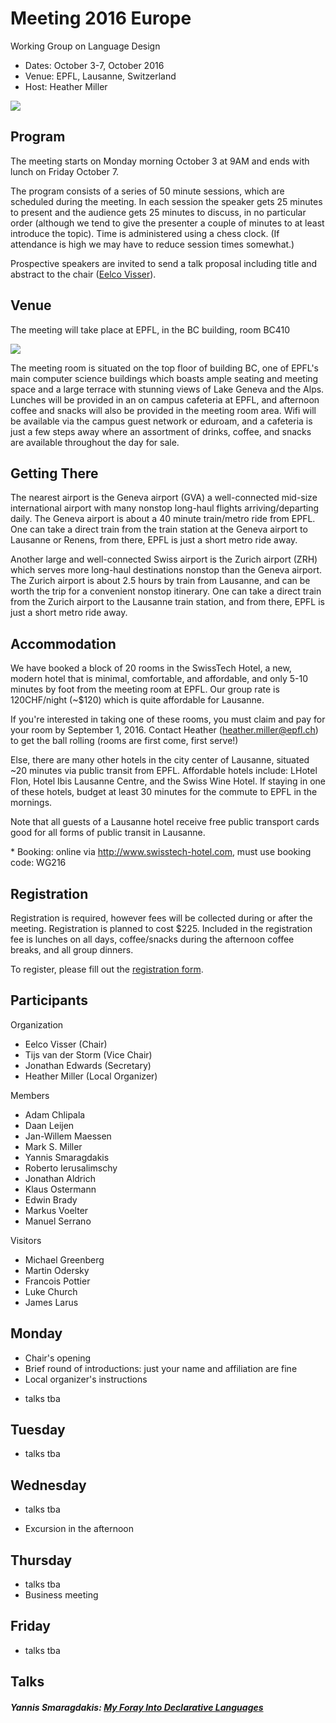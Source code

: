 <div class="twikiTopic">
<h1 class="twikiTopicTitle">Meeting 2016 Europe</h1>
<div class="twikiWebTitle">Working Group on Language Design</div>
<ul>
<li> Dates: October 3-7, October 2016 
</li>
<li> Venue: EPFL, Lausanne, Switzerland
</li>
<li> Host: Heather Miller
</li>
</ul>
<p />
<p />
<img src="https://ci3.googleusercontent.com/proxy/-xAUvTDPsdKkzSwimW9zxBONxFEOmEy8qQvU3S8Q-JsTOuJqj_HqvWm7Apzc0PM4OeGVLQgWhrJzsQamkFvI8Sbltg8MzWA-lfYjQfFclDwarF7Iu9DiDrQ8hrii0aakOZC_gErvYt8=s0-d-e1-ft#https://www.mcgill.ca/students/international/files/students.international/lusa.jpg" />
<p />
<h2><a name="Program"> </a> Program </h2>
<p />
The meeting starts on Monday morning October 3 at 9AM and ends with lunch on Friday October 7. 
<p />
The program consists of a series of 50 minute sessions, which are scheduled during the meeting. In each session the speaker gets 25 minutes to present and the audience gets 25 minutes to discuss, in no particular order (although we tend to give the presenter a couple of minutes to at least introduce the topic). Time is administered using a chess clock. (If attendance is high we may have to reduce session times somewhat.)
<p />
Prospective speakers are invited to send a talk proposal including title and abstract to the chair (<a href="mailto:e.visser@tudelft.nl">Eelco Visser</a>).
<p />
<h2><a name="Venue"> </a> Venue </h2>
<p />
The meeting will take place at EPFL, in the BC building, room BC410
<p />
<p />
<img src="https://ci4.googleusercontent.com/proxy/8eby1fOLCamVG8yMpawcIl2zsGMTtC_RzmrlvQJOwDT9MOom9qengcaGmWyT-NSlIejpvcXuvGAPNW8qy1om4g=s0-d-e1-ft#http://lsir.epfl.ch/contact/address/BC.jpg" />
<p />
The meeting room is situated on the top floor of building BC, one of EPFL's
main computer science buildings which boasts ample seating and meeting
space and a large terrace with stunning views of Lake Geneva and the Alps.
Lunches will be provided in an on campus cafeteria at EPFL, and afternoon
coffee and snacks will also be provided in the meeting room area. Wifi will
be available via the campus guest network or eduroam, and a cafeteria is
just a few steps away where an assortment of drinks, coffee, and snacks are
available throughout the day for sale.
<p />
<h2><a name="Getting_There"> </a> Getting There </h2>
<p />
<p />
The nearest airport is the Geneva airport (GVA) a well-connected mid-size international airport with many nonstop long-haul flights arriving/departing daily. The Geneva airport is about a 40 minute train/metro ride from EPFL. One can take a direct train from the train station at the Geneva airport to Lausanne or Renens, from there, EPFL is just a short metro ride away.
<p />
Another large and well-connected Swiss airport is the Zurich airport (ZRH) which serves more long-haul destinations nonstop than the Geneva airport. The Zurich airport is about 2.5 hours by train from Lausanne, and can be worth the trip for a convenient nonstop itinerary. One can take a direct train from the Zurich airport to the Lausanne train station, and from there, EPFL is just a short metro ride away.
<p />
<h2><a name="Accommodation"> </a> Accommodation </h2>
<p />
We have booked a block of 20 rooms in the SwissTech Hotel, a new, modern
hotel that is minimal, comfortable, and affordable, and only 5-10 minutes
by foot from the meeting room at EPFL. Our group rate is 120CHF/night
(~$120) which is quite affordable for Lausanne.
<p />
If you're interested in taking one of these rooms, you must claim and pay
for your room by September 1, 2016. Contact Heather (<a href="mailto:heather.miller@epfl.ch">heather.miller@epfl.ch</a>)
to get the ball rolling (rooms are first come, first serve!)
<p />
Else, there are many other hotels in the city center of Lausanne, situated
~20 minutes via public transit from EPFL. Affordable hotels include: LHotel
Flon, Hotel Ibis Lausanne Centre, and the Swiss Wine Hotel. If staying in
one of these hotels, budget at least 30 minutes for the commute to EPFL in
the mornings.
<p />
Note that all guests of a Lausanne hotel receive free public transport
cards good for all forms of public transit in Lausanne.
<p />
* Booking: online via <a href="http://www.swisstech-hotel.com/" target="_top">http://www.swisstech-hotel.com</a>, must use booking code: WG216
<p />
<h2><a name="Registration"> </a> Registration </h2>
<p />
Registration is required, however fees will be collected during or after
the meeting. Registration is planned to cost $225.
Included in the registration fee is lunches on all days, coffee/snacks
during the afternoon coffee breaks, and all group dinners.
<p />
To register, please fill out the <a href="https://docs.google.com/forms/d/1XN3sqxLHzbJoYWiEbgovXUZK_IdkGBsm7rQYiSjaUdI/viewform" target="_top">registration form</a>.
<p />
<h2><a name="Participants"> </a> Participants </h2>
<p />
Organization
<p />
<ul>
<li> Eelco Visser (Chair)
</li>
<li> Tijs van der Storm (Vice Chair)
</li>
<li> Jonathan Edwards (Secretary)
</li>
<li> Heather Miller (Local Organizer)
</li>
</ul>
<p />
Members
<p />
<ul>
<li> Adam Chlipala 
</li>
<li> Daan Leijen
</li>
<li> Jan-Willem Maessen
</li>
<li> Mark S. Miller
</li>
<li> Yannis Smaragdakis
</li>
<li> Roberto Ierusalimschy
</li>
<li> Jonathan Aldrich
</li>
<li> Klaus Ostermann
</li>
<li> Edwin Brady
</li>
<li> Markus Voelter
</li>
<li> Manuel Serrano
</li>
</ul>
<p />
Visitors
<p />
<ul>
<li> Michael Greenberg
</li>
<li> Martin Odersky
</li>
<li> Francois Pottier
</li>
<li> Luke Church
</li>
<li> James Larus
</li>
</ul>
<p />
<h2><a name="Monday"> </a> Monday </h2>
<p />
<ul>
<li> Chair's opening
</li>
<li> Brief round of introductions: just your name and affiliation are fine
</li>
<li> Local organizer's instructions
</li>
</ul>
<p />
<ul>
<li> talks tba
</li>
</ul>
<p />
<h2><a name="Tuesday"> </a> Tuesday </h2>
<p />
<ul>
<li> talks tba
</li>
</ul>
<p />
<h2><a name="Wednesday"> </a> Wednesday </h2>
<p />
<ul>
<li> talks tba
</li>
</ul>
<p />
<ul>
<li> Excursion in the afternoon
</li>
</ul>
<p />
<h2><a name="Thursday"> </a> Thursday </h2>
<p />
<ul>
<li> talks tba
</li>
<li> Business meeting
</li>
</ul>
<p />
<h2><a name="Friday"> </a> Friday </h2>
<p />
<ul>
<li> talks tba
</li>
</ul>
<p />
<h2><a name="Talks"> </a> Talks </h2>
<p />
<h5><a name="Yannis_Smaragdakis_http_program"> </a><a name="Yannis_Smaragdakis_http_program_"> </a> Yannis Smaragdakis: <a href="../pub/WGLD/Meeting2016Europe/declarative-ifip16.pdf" target="_top">My Foray Into Declarative Languages</a> </h5>
<p />
<p />
<p />
</div>

